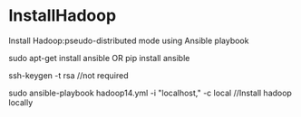 # InstallHadoop
Install Hadoop:pseudo-distributed mode using Ansible playbook

sudo apt-get install ansible OR pip install ansible

ssh-keygen -t rsa //not required

sudo ansible-playbook hadoop14.yml -i "localhost," -c local //Install hadoop locally
